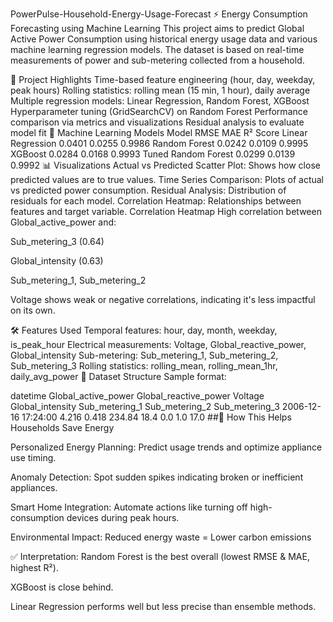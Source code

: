 PowerPulse-Household-Energy-Usage-Forecast
⚡ Energy Consumption Forecasting using Machine Learning
This project aims to predict Global Active Power Consumption using historical energy usage data and various machine learning regression models. The dataset is based on real-time measurements of power and sub-metering collected from a household.

📌 Project Highlights
Time-based feature engineering (hour, day, weekday, peak hours)
Rolling statistics: rolling mean (15 min, 1 hour), daily average
Multiple regression models: Linear Regression, Random Forest, XGBoost
Hyperparameter tuning (GridSearchCV) on Random Forest
Performance comparison via metrics and visualizations
Residual analysis to evaluate model fit
🧠 Machine Learning Models
Model	RMSE	MAE	R² Score
Linear Regression	0.0401	0.0255	0.9986
Random Forest	0.0242	0.0109	0.9995
XGBoost	0.0284	0.0168	0.9993
Tuned Random Forest	0.0299	0.0139	0.9992
📊 Visualizations
Actual vs Predicted Scatter Plot: Shows how close predicted values are to true values.
Time Series Comparison: Plots of actual vs predicted power consumption.
Residual Analysis: Distribution of residuals for each model.
Correlation Heatmap: Relationships between features and target variable.
Correlation Heatmap
High correlation between Global_active_power and:

Sub_metering_3 (0.64)

Global_intensity (0.63)

Sub_metering_1, Sub_metering_2

Voltage shows weak or negative correlations, indicating it's less impactful on its own.

🛠️ Features Used
Temporal features: hour, day, month, weekday, is_peak_hour
Electrical measurements: Voltage, Global_reactive_power, Global_intensity
Sub-metering: Sub_metering_1, Sub_metering_2, Sub_metering_3
Rolling statistics: rolling_mean, rolling_mean_1hr, daily_avg_power
📁 Dataset Structure
Sample format:

datetime	Global_active_power	Global_reactive_power	Voltage	Global_intensity	Sub_metering_1	Sub_metering_2	Sub_metering_3
2006-12-16 17:24:00	4.216	0.418	234.84	18.4	0.0	1.0	17.0
##🌿 How This Helps Households Save Energy

Personalized Energy Planning:
Predict usage trends and optimize appliance use timing.

Anomaly Detection:
Spot sudden spikes indicating broken or inefficient appliances.

Smart Home Integration:
Automate actions like turning off high-consumption devices during peak hours.

Environmental Impact:
Reduced energy waste = Lower carbon emissions

✅ Interpretation: Random Forest is the best overall (lowest RMSE & MAE, highest R²).

XGBoost is close behind.

Linear Regression performs well but less precise than ensemble methods.
